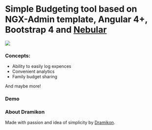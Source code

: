 # Simple Budgeting tool based on NGX-Admin template, Angular 4+, Bootstrap 4 and <a href="https://github.com/akveo/nebular">Nebular</a>
<a target="_blank" href="http://akveo.com/ngx-admin/"><img src="https://i.imgur.com/XoJtfvK.gif"/></a>

### Concepts:

- Ability to easily log expences
- Convenient analytics
- Family budget sharing
  
And maybe more!

### Demo


### About Dramikon
Made with passion and idea of simplicity by [Dramikon](http://dramikon.com/).
